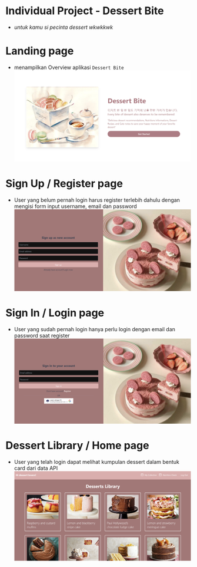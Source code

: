 # Individual Project - Dessert Bite
- *untuk kamu si pecinta dessert wkwkkwk*

# Landing page
- menampilkan Overview aplikasi `Dessert Bite`
![alt text](/assets/landing%20page.png)


# Sign Up / Register page
- User yang belum pernah login harus register terlebih dahulu dengan mengisi form input username, email dan password
![alt text](/assets/register%20page.png)


# Sign In / Login page
- User yang sudah pernah login hanya perlu login dengan email dan password saat register
![alt text](/assets/login%20page.png)

# Dessert Library / Home page
- User yang telah login dapat melihat kumpulan dessert dalam bentuk card dari data API
![alt text](/assets/home%20page.png)